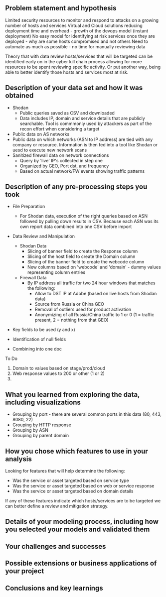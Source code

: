 
## Problem statement and hypothesis
Limited security resources to monitor and respond to attacks on a growing number of hosts and services
Virtual and Cloud solutions reducing deployment time and overhead - growth of the devops model (instant deployment)
No easy model for identifying at risk services once they are deployed - why are some hosts compromised and not others
Need to automate as much as possible - no time for manually reviewing data

Theory that with data review hosts/services that will be targeted can be identified early on in the cyber kill chain process allowing for more resources to be spent reviewing specific activity. Or put another way, being able to better identify those hosts and services most at risk.

## Description of your data set and how it was obtained
* Shodan
  * Public queries saved as CSV and downloaded
  * Data includes IP, domain and service details that are publicly searchable. Tool is commmonly used by attackers as part of the recon effort when considering a target
* Public data on AS networks
 * Public data on which networks (ASN to IP address) are tied with any company or resource. Information is then fed into a tool like Shodan or uesd to execute new network scans
* Sanitized firewall data on network connections
  * Query by 'live' IP's collected in step one
  * Organized by GEO, Port dst, and frequency
  * Based on actual network/FW events showing traffic patterns

## Description of any pre-processing steps you took
* File Preparation
  * For Shodan data, execution of the right queries based on ASN followed by pulling down results in CSV. Because each ASN was its own report data combined into one CSV before import
* Data Review and Manipulation
  * Shodan Data
    * Slicing of banner field to create the Response column
    * Slicing of the host field to create the Domain column
    * Slicing of the banner field to create the webcode column
    * New columns based on 'webcode' and 'domain' - dummy values representing column entries
  * Firewall Data
    * By IP address all traffic for two 24 hour windows that matches the following:
        * Allow to DST IP at Adobe (based on live hosts from Shodan data)
        * Source from Russia or China GEO
        * Removal of outliers used for product activation
        * Anonymizing of all Russia/China traffic to 1 or 0 (1 = traffic present, 2 = nothing from that GEO)

* Key fields to be used (y and x)
* Identification of null fields
* Combining into one doc

To Do
1. Domain to values based on stage/prod/cloud
2. Web response values to 200 or other (1 or 2)
3. 

## What you learned from exploring the data, including visualizations
* Grouping by port - there are several common ports in this data (80, 443, 8080, 22) 
* Grouping by HTTP response
* Grouping by ASN
* Grouping by parent domain

## How you chose which features to use in your analysis
Looking for features that will help determine the following:
* Was the service or asset targeted based on service type
* Was the service or asset targeted based on web or service response
* Was the service or asset targeted based on domain details 

If any of these features indicate which hosts/services are to be targeted we can better define a review and mitigation strategy. 

## Details of your modeling process, including how you selected your models and validated them

## Your challenges and successes

## Possible extensions or business applications of your project

## Conclusions and key learnings
